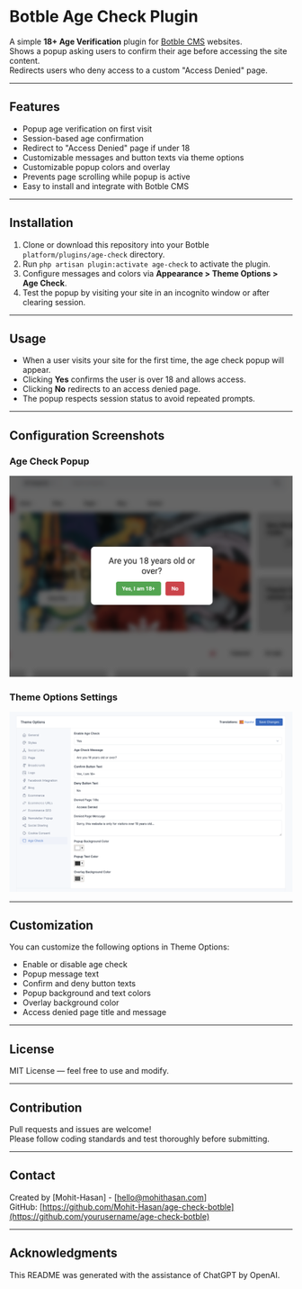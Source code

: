 # Botble Age Check Plugin

A simple **18+ Age Verification** plugin for [Botble CMS](https://botble.com/) websites.  
Shows a popup asking users to confirm their age before accessing the site content.  
Redirects users who deny access to a custom "Access Denied" page.

---

## Features

- Popup age verification on first visit  
- Session-based age confirmation  
- Redirect to "Access Denied" page if under 18  
- Customizable messages and button texts via theme options  
- Customizable popup colors and overlay  
- Prevents page scrolling while popup is active  
- Easy to install and integrate with Botble CMS  

---

## Installation

1. Clone or download this repository into your Botble `platform/plugins/age-check` directory.
2. Run `php artisan plugin:activate age-check` to activate the plugin.
3. Configure messages and colors via **Appearance > Theme Options > Age Check**.
4. Test the popup by visiting your site in an incognito window or after clearing session.

---

## Usage

- When a user visits your site for the first time, the age check popup will appear.
- Clicking **Yes** confirms the user is over 18 and allows access.
- Clicking **No** redirects to an access denied page.
- The popup respects session status to avoid repeated prompts.

---

## Configuration Screenshots

### Age Check Popup

![Age Check Popup](https://raw.githubusercontent.com/Mohit-Hasan/age-check-botble/refs/heads/main/assets/screenshoot_popup.png)

### Theme Options Settings

![Theme Options](https://raw.githubusercontent.com/Mohit-Hasan/age-check-botble/refs/heads/main/assets/screenshoot_config.png)

---

## Customization

You can customize the following options in Theme Options:

- Enable or disable age check  
- Popup message text  
- Confirm and deny button texts  
- Popup background and text colors  
- Overlay background color  
- Access denied page title and message  

---

## License

MIT License — feel free to use and modify.

---

## Contribution

Pull requests and issues are welcome!  
Please follow coding standards and test thoroughly before submitting.

---

## Contact

Created by [Mohit-Hasan] - [hello@mohithasan.com]  
GitHub: [https://github.com/Mohit-Hasan/age-check-botble](https://github.com/yourusername/age-check-botble)

---
## Acknowledgments

This README was generated with the assistance of ChatGPT by OpenAI.


